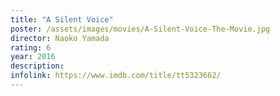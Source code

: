 ```yaml
---
title: "A Silent Voice"
poster: /assets/images/movies/A-Silent-Voice-The-Movie.jpg
director: Naoko Yamada
rating: 6
year: 2016
description:
infolink: https://www.imdb.com/title/tt5323662/
---
```

